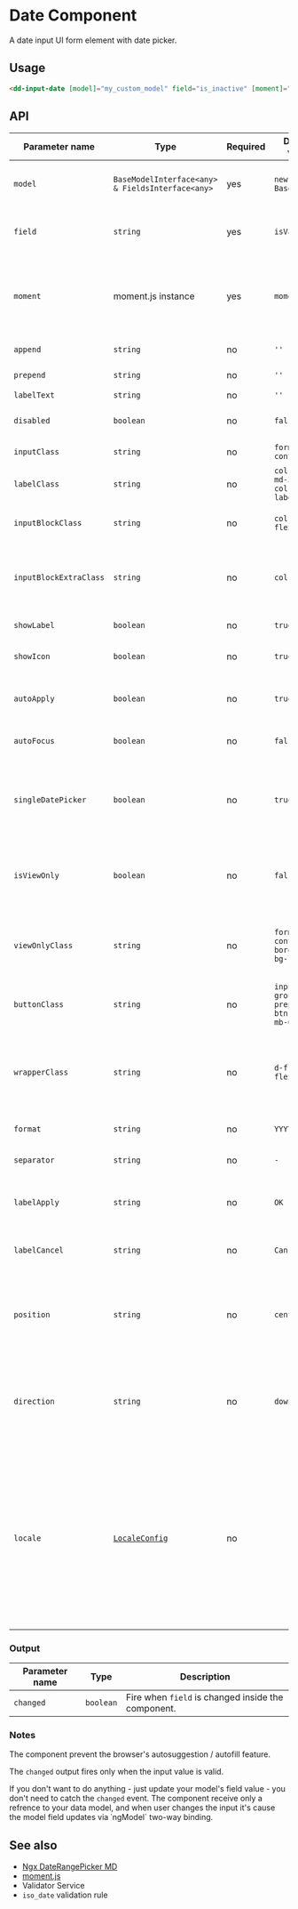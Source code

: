 # Date Component

A date input UI form element with date picker.


## Usage

```html
<dd-input-date [model]="my_custom_model" field="is_inactive" [moment]="moment"></dd-input-date>
```


## API

| Parameter name | Type | Required | Default value | Description |
|----------------|------|----------|---------------|-------------|
| `model` | `BaseModelInterface<any> & FieldsInterface<any>` | yes | `new BaseModel()` | The model what you want to handle. |
| `field` | `string` | yes | `isValid` | The model's field what you want to handle. |
| `moment` | moment.js instance | yes | `moment` | You need to send in a moment.js instance with your preconfigured settings. |
| `append` | `string` | no | `''` | Text in input's append `div` |
| `prepend` | `string` | no | `''` | Text in input's prepend `div` |
| `labelText` | `string` | no | `''` | Text in `label` |
| `disabled` | `boolean` | no | `false` | Input is diabled or not. |
| `inputClass` | `string` | no | `form-control` | Class of `input` element. |
| `labelClass` | `string` | no | `col-12 col-md-3 px-0 col-form-label` | Class of `label` element. |
| `inputBlockClass` | `string` | no | `col-12 d-flex px-0` | Class of input block<sup>[1]</sup> element. |
| `inputBlockExtraClass` | `string` | no | `col-md-9` | Apply this classes n input block when `showLabel` is `true`. |
| `showLabel` | `boolean` | no | `true` | Label is visible or not. |
| `showIcon` | `boolean` | no | `true` | Calendar icon is visible or not. |
| `autoApply` | `boolean` | no | `true` | Apply clicked date automatic on click. |
| `autoFocus` | `boolean` | no | `false` | Set autofocus on the element. |
| `singleDatePicker` | `boolean` | no | `true` | If `true` it will show as single datepicker. If `false` it will show a date range picker. |
| `isViewOnly` | `boolean` | no | `false` | If `true` the component show only a `div` element instead of `input`. |
| `viewOnlyClass` | `string` | no | `form-control border-0 bg-light` | The `div` element's class what shown if `isViewOnly` is `true`. |
| `buttonClass` | `string` | no | `input-group-prepend btn btn-light mb-0` | Class of the button with calendar icon. |
| `wrapperClass` | `string` | no | `d-flex flex-wrap` | Class of the wrapper `div` element. It contains the `label` and the `div.input-group` elements. |
| `format` | `string` | no | `YYYY-MM-DD` | Date format, [details here](https://github.com/fetrarij/ngx-daterangepicker-material) |
| `separator` | `string` | no | `-` | Data separator string. |
| `labelApply` | `string` | no | `OK` | Label of "apply" button on datepicker. |
| `labelCancel` | `string` | no | `Cancel` | Label of "cancel" button on datepicker. |
| `position` | `string` | no | `center` | Position the calendar from the input element. Possible values: `left`, `center`, `right`. |
| `direction` | `string` | no | `down` | Position the calendar to the up or down of the calendar. Possible values: `up`, `down`. |
| `locale` | [`LocaleConfig`](https://github.com/fetrarij/ngx-daterangepicker-material#locale) | no | | Configure localization. If you don't set this property, it will be generated based on this properties: `format`, `separator`, `cancelLabel`, `applyLabel`, `moment` and your moment.js settings. |


### Output

| Parameter name | Type | Description |
|----------------|------|-------------|
| `changed` | `boolean` | Fire when `field` is changed inside the component. |


### Notes

The component prevent the browser's autosuggestion / autofill feature.

The `changed` output fires only when the input value is valid.

If you don't want to do anything - just update your model's field value - you don't need to catch the `changed` event. The
component receive only a refrence to your data model, and when user changes the input it's cause the model field updates via
˙ngModel` two-way binding.


## See also

- [Ngx DateRangePicker MD](https://github.com/fetrarij/ngx-daterangepicker-material)
- [moment.js](https://momentjs.com/)
- Validator Service
- `iso_date` validation rule
